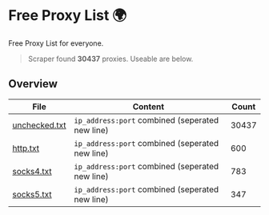 
# Free Proxy List 🌍

Free Proxy List for everyone.
> Scraper found **30437** proxies. Useable are below.

## Overview

|File|Content|Count|
|----|-------|-----|
|[unchecked.txt](https://raw.githubusercontent.com/yemixzy/proxy-list/main/proxies/unchecked.txt)|`ip_address:port` combined (seperated new line)|30437|
|[http.txt](https://raw.githubusercontent.com/yemixzy/proxy-list/main/proxies/http.txt)|`ip_address:port` combined (seperated new line)|600|
|[socks4.txt](https://raw.githubusercontent.com/yemixzy/proxy-list/main/proxies/socks4.txt)|`ip_address:port` combined (seperated new line)|783|
|[socks5.txt](https://raw.githubusercontent.com/yemixzy/proxy-list/main/proxies/socks5.txt)|`ip_address:port` combined (seperated new line)|347|

